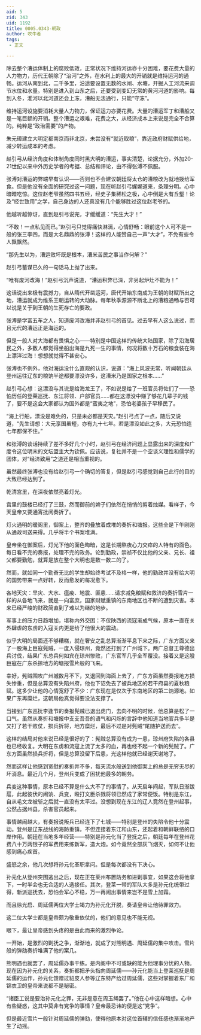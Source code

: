 ```yaml
---
aid: 5
zid: 343
uid: 1192
title: 0005.0343-朝政
author: 吹牛者
tags: 
 - 正文

---
```




  除去整个漕运体制上的腐败低效，正常状况下维持河运亦十分困难，要花费大量的人力物力，历代王朝除了“治河”之外，在水利上的最大的开销就是维持运河的通畅。运河从南到北，二千多里，沿途要设置无数的水闸、水塘，开掘人工河流来调节水位和水量。特别是进入到山东之后，还要受到变幻无常的黄河河道的影响。每到入冬，淮河以北河道还会上冻，漕船无法通行，只能“守冻”。

  维持运河设施要消耗大量人力物力，保证运力亦要花费。大量的漕运军丁和漕船又是一笔巨额的开销。整个漕运之艰难，花费之大，从经济成本上来说是完全不合算的。纯粹是“政治需要”的产物。

  朱元璋建立大明定都南京而非北京，未尝没有“就近取粮”，靠近政府财赋供给地，减少转运成本的考虑。

  赵引弓从经济角度和体制角度同时黑大明的漕运，事实清楚，论据充分，外加20-21世纪以来中外历史学者的考据、总结和评论，由不得张溥不佩服。

  张溥对漕运的弊端早有认识——否则也不会建议朝廷将太仓的漕粮改为就地拨给军食。但是他没有全面的研究过这一问题，现在听赵引弓娓娓道来，条理分明。心中暗暗吃惊。这位赵老爷虽然四书五经，经史子集稀松之极，心中倒是大有丘壑！论及“经世致用”之学，自己身边的人还真没有几个能够胜过这位赵老爷的。

  他越听越惊讶，直到赵引弓说完，才缓缓道：“先生大才！”

  “不敢！一点私见而已。”赵引弓只觉得痛快淋漓，心情舒畅：眼前这个人可不是一般的张三李四，而是大名鼎鼎的张溥！这样的人能赞自己一声“大才”，不免有些令人飘飘然。

  “那先生以为，漕运败坏既是根本，漕米苦民之事当作何解？”

  赵引弓蓄谋已久的一句话马上抛了出来。

  “唯有废河改海！”赵引弓沉声说道，“漕运积弊已深，非另起炉灶不能为！”

  这话说出来极有震撼力，自从隋代开凿运河，唐代开始东南成为王朝的财赋所出之地，漕运就成为维系王朝运转的大动脉。每年秋季源源不断北上的漕粮通畅与否可以说是关于到王朝的生死存亡的要政。

  张溥是学富五车之人，知道废河改海并非赵引弓的首见。过去早有人这么说过，而且元代的漕运正是海运的。

  但是一般人对大海都有畏惧之心——特别是中国这样的传统大陆国家，除了沿海居民之外，多数人都觉得坐船出海是九死一生的事情，何况将数十万石的粮食装在海上漂洋过海！想想就觉得不甚安心。

  张溥也不例外，他对海运没什么直观的认识，说道：“海上风波无常，听闻朝廷从登州运往辽东的粮饷半途都要漂没许多，这漕米乃是国家之根本……”

  赵引弓心想：这漂没与其说是给海龙王了，不如说是给了一班官员将佐们了——恐怕历任的登莱巡抚、东江将领、户部官员……都在这漂没中赚了够花几辈子的钱了，要不是这会大家都认为国外都是“蛮夷之地”，恐怕老婆孩子早移民了。

  “海上行船，漂没是难免的，只是未必都是天灾。”赵引弓点了一点，随后又说道，“先生请想：大元享国虽短，亦有九十七年。若是漂没如此之多，大元恐怕连七年都保不住。”

  和张溥的谈话持续了差不多好几个小时，赵引弓在经济问题上显露出来的深度和广度令这位明末的文坛盟主大为钦佩。应该说，复社并不是一个空谈义理性和儒学的团体，对“经济致用”之道还是相当重视的。

  虽然最终张溥也没有给赵引弓一个确切的答复，但是赵引弓感觉到自己此行的目的大致已经达到了。

  乾清宫里，在深夜依然亮着灯光。

  宫里的鼓楼已经打了三鼓，然而御前的婢子们依然在悄悄的剪着烛媒。看样子，今天皇帝又要通宵批阅奏折了。

  灯火通明的暖阁里，御案上，整齐的叠放着成堆的奏折和塘报。这些全是下午刚刚从通政司送来得。几乎将半个书案堆满。

  皇帝坐在御案后，灯光下他的面色晦暗，这是长期熬夜心力交瘁的人特有的面色。每日看不完的奏报，处理不完的政务。论到勤政，崇祯不仅比他的父亲、兄长、祖父都要勤勉，就算是放在整个大明也是数一数二的了。

  然而，就如同一个勤奋无比的学生却始终考试不及格一样，他的勤政并没有给大明的国势带来一点好转，反而愈发的每况愈下。

  各地天灾：旱灾、大水、瘟疫、地震、匪患……请求减免粮赋和救济的奏折雪片一样的从各地飞来，就是一向富庶，国家财赋重镇的东南地区也不断的遭到灾害。本来已经严峻的财政简直到了难以为继的地步。

  军事上的压力日趋增加，堪称内外交困：不仅陕西的流寇渐成气候，原本一直在关外肆虐的东虏的入寇关内更是给了他很大的震动。

  似乎大明的局面还不够糟糕，就在奢安之乱总算渐渐平息下来之际，广东方面又来了一股海上巨寇髡贼，一度入侵琼州，竟然还打到了广州城下。两广总督王尊德出兵讨伐，结果广东总兵何如宾在琼州惨败，广东官军几乎全军覆没。接着又是这股巨寇在广东杀掠地方的塘报雪片般的飞来。

  幸好，髡贼围攻广州城数月不下，又退回到海面上去了，广东方面虽然奏报地方损失惨重，但是总算没有失陷州府，他也下诏免去了被兵地区的若干府县的夏秋粮赋。这多少让他的心情宽舒了不少：广东现在是仅次于东南地区的第二饷源地。如果广东再糜烂，这朝局他真觉得要没法支撑了。

  当接到广东巡抚李逢节的奏报髡贼已退出虎门，去向不明的时候，他总算是松了一口气。虽然从奏折和塘报中支支吾吾的语气和闪烁的言辞中他知道当地官兵多半是又打了若干败仗，损兵折将，地方糜烂，最后不过是对髡贼“尾随护送而去”。

  这样的结局对他来说已经是很好的了：髡贼总算没有成为一患，琼州府失陷的各县也已经收复。大明在东虏和流寇上流了太多的血，再也经不起一个新的髡贼了。广东方面虽然损兵折将，但是总算没留下后患，光这样他就已经谢天谢地了。

  然而这样让他感到宽慰的奏折并不多，每天流水般送到他御案上的总是无穷无尽的坏消息。最近几个月，登州兵变成了困扰他最多的朝务。

  兵变这种事情，原本已经不算是什么大不了的事情了。从天启年间起，军队日渐跋扈，此起彼伏的闹饷、兵变，殴打文臣杀戮将领已然成了家常便饭。特别是东江，自从毛文龙被斩之后就一直没有太平过。没想到现在东江的辽人竟然在登州起事，公然占据州县，杀害官员起来。

  事情越闹越大，有奏报说叛兵已经连下了七城——特别是登州的失陷令他十分震动。登州是辽东战线的海防重镇，不但连接着东江和山东，还起着和朝鲜联络的口岸作用。朝廷在当地多年经营——特别是孙元化当了登抚之后，朝廷每年在登州花费八十万两银子的军费用来练新军，造大炮。如今竟然全部灰飞烟灭，如何不让他感到痛心疾首。

  盛怒之余，他几次想将孙元化革职拿问。但是每次都没有下决心。

  孙元化从登州突围逃出之后，现在正在莱州布置防务和进剿事宜，如果这会将他拿下，一时半会也无合适的人选接任。其次，登莱一带的军队大多是孙元化统带过得，新派巡抚去，恐怕会军心不稳，万一再闹出事情来岂不是雪上加霜。

  而且徐光启、周延儒两位大学士竭力为孙元化开脱，奏请皇帝让他待罪效力。

  这二位大学士都是皇帝颇为敬重依仗的，他们的意见也不能无视。

  眼下，最让皇帝感到头疼的是由此而来的激烈争论。

  一开始，是激烈的剿抚之争，渐渐地，就成了对熊明遇、周延儒的集中攻击。雪片般的弹劾奏折堆满了他的案几。

  熊明遇也就罢了，周延儒办事干练。是内阁中不可或缺的能为他理事分忧的人物。现在因为孙元化的关系，奏折都把矛头指向周延儒——孙元化能当上登莱巡抚是周延儒的运作，孙元化馈赠过貂皮人参等辽东特产给过周延儒，这些对掌握着东厂和锦衣卫的皇帝来说都不是秘密。

  “诸臣工说是要治孙元化之罪，无非是意在周玉绳罢了。”他在心中这样暗想。心中有些疑惑，这其中莫非有党争的事情？皇帝最忌讳的便是这“党争”。

  但是最近雪片一般针对周延儒的弹劾，使得他原本对这位首辅的信任感也渐渐地产生了动摇。


